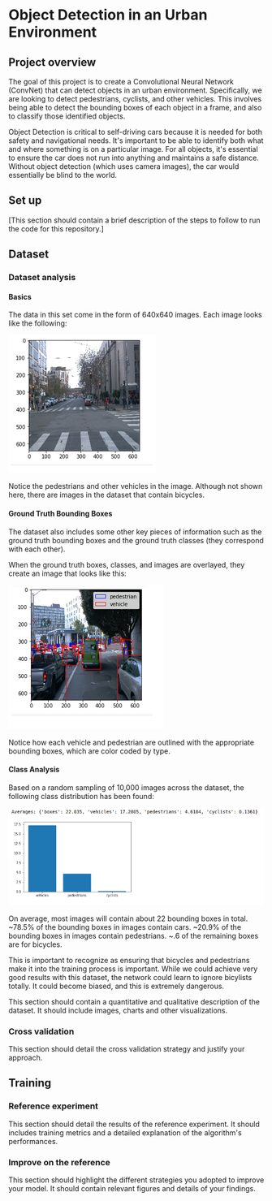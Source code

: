 # Object Detection in an Urban Environment

## Project overview
The goal of this project is to create a Convolutional Neural Network (ConvNet) that can detect objects in an urban environment. Specifically, we are looking to detect pedestrians, cyclists, and other vehicles. This involves being able to detect the bounding boxes of each object in a frame, and also to classify those identified objects.

Object Detection is critical to self-driving cars because it is needed for both safety and navigational needs. It's important to be able to identify both what and where something is on a particular image. For all objects, it's essential to ensure the car does not run into anything and maintains a safe distance. Without object detection (which uses camera images), the car would essentially be blind to the world.

## Set up
[This section should contain a brief description of the steps to follow to run the code for this repository.]

## Dataset
### Dataset analysis
#### Basics
The data in this set come in the form of 640x640 images. Each image looks like the following:

![Unaltered Image](img/base.png?raw=true)

Notice the pedestrians and other vehicles in the image. Although not shown here, there are images in the dataset that contain bicycles.

#### Ground Truth Bounding Boxes
The dataset also includes some other key pieces of information such as the ground truth bounding boxes and the ground truth classes (they correspond with each other).

When the ground truth boxes, classes, and images are overlayed, they create an image that looks like this:

![Overlay Image](img/overlay.png?raw=true)

Notice how each vehicle and pedestrian are outlined with the appropriate bounding boxes, which are color coded by type. 

#### Class Analysis
Based on a random sampling of 10,000 images across the dataset, the following class distribution has been found:

![Class Distribution](img/class_dist.png?raw=true)

On average, most images will contain about 22 bounding boxes in total. 
~78.5% of the bounding boxes in images contain cars. 
~20.9% of the bounding boxes in images contain pedestrians.
~.6 of the remaining boxes are for bicycles.

This is important to recognize as ensuring that bicycles and pedestrians make it into the training process is important. While we could achieve very good results with this dataset, the network could learn to ignore bicylists totally. It could become biased, and this is extremely dangerous.



This section should contain a quantitative and qualitative description of the dataset. It should include images, charts and other visualizations.

### Cross validation
This section should detail the cross validation strategy and justify your approach.

## Training
### Reference experiment
This section should detail the results of the reference experiment. It should includes training metrics and a detailed explanation of the algorithm's performances.

### Improve on the reference
This section should highlight the different strategies you adopted to improve your model. It should contain relevant figures and details of your findings.
